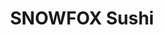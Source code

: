 ---
layout: place
title: SNOWFOX Sushi
permalink: /maine/waterville/snowfox-sushi.html
stateAbbr: ME
stateName: Maine
cityName: Waterville
seo:
  type: restaurant
  links: https://jfefood.com/
place_id: ChIJM8o-SvvlsUwR5E-v8lqa0NU
photos:
  - name: >-
      places/ChIJM8o-SvvlsUwR5E-v8lqa0NU/photos/AeeoHcItkJ_MMM476tU78kIHDF7_elBGYmofTT5mZNy6NtWt-MACMEMW7daZ1OgHjGg4JcGX-FQhOXrnJrfD8WYDlnvLyGO2otTZ8V-W1ltdCFYXV3vE4gDRJ6DiBzwi9-aWFIGPuzC2jULAeTwW85OvwCjir0aFNJyWXW1MTUHhjY7p95Ufw0GXhTm1MpNnsB7d4peOxO2YxZ8rj9aA9e_fnVh4yBjavO2BIQF9mzxYnL0iIkiB7fH69ubRM33f6GdoqnZrrds_MNF6PQc6qqVETJP-j2Cveq9H8J0ysD_-W5g1JhTmBHu7teg-tqZKIR2LKYydha8xZiCHmrAyPJCxipsw_zY7mryiXOHwgAhvS0XgtHi1Q321eoA4hpiqEtHojUPJN1dLt7pabAtD7sBxNYV0rP2Tjlqgqnpz5RswB27Am8l1gDCreUn0WMxda9wk
    widthPx: 3024
    heightPx: 4032
    authorAttributions:
      - displayName: Abagail-Lynn Van Dyck
        uri: https://maps.google.com/maps/contrib/103138114172090839354
        photoUri: >-
          https://lh3.googleusercontent.com/a/ACg8ocJGuSKYEyrT1tTCmc0HRlCHXcO-wbIXw-Xn7rdbzm4c3DlzOQ=s100-p-k-no-mo
    flagContentUri: >-
      https://www.google.com/local/imagery/report/?cb_client=maps_api_places.places_api&image_key=!1e10!2sCIABIhADycKzCRwc5mfUepYACtXN&hl=en-US
    googleMapsUri: >-
      https://www.google.com/maps/place//data=!3m4!1e2!3m2!1sCIABIhADycKzCRwc5mfUepYACtXN!2e10!4m2!3m1!1s0x4cb1e5fb4a3eca33:0xd5d09a5af2af4fe4
  - name: >-
      places/ChIJM8o-SvvlsUwR5E-v8lqa0NU/photos/AeeoHcJHiKnX02fqUUK7SPvHMabNufoNliJSiTVVLTIlgd6bMgTCJ0usiwyBaeRXH5GhXtjyld-zLWy7pj6jeHV6jIeKhLGKE9NVeT04i_cbV3sYQXLyRC9OH17m7RhweaSWj0A8S0vil3CZjeqwfb2mqm83iwuAhpHzCYUZOopzsyJakOPO3sl0E8C-GTXI7m3FzpH0vqelr6NH_STofhit93_rnOvBEVYQKYMgHQPWfri3cowE6gonoXMEVxRtpWwCPJUBX8Jc3IMWOgq_TXend0AIN4qRHnY-N0pOXOjoiy4AiLK3BSdEhr1asdsRZm5m8XV8w6oiZin0TWfEwN14NZuztodLEo2G2AaGFqhSRxCMllfeYNvg9PmwHGm83U5fMO8f5gb6fGmW27KhDy2Pya1_cuilmMyB2Q7vCOfoqb--n2ab0ygQJctiCJs4mYrK
    widthPx: 3024
    heightPx: 4032
    authorAttributions:
      - displayName: Abagail-Lynn Van Dyck
        uri: https://maps.google.com/maps/contrib/103138114172090839354
        photoUri: >-
          https://lh3.googleusercontent.com/a/ACg8ocJGuSKYEyrT1tTCmc0HRlCHXcO-wbIXw-Xn7rdbzm4c3DlzOQ=s100-p-k-no-mo
    flagContentUri: >-
      https://www.google.com/local/imagery/report/?cb_client=maps_api_places.places_api&image_key=!1e10!2sCIABIhADyc5UghZaK2fUepMACS50&hl=en-US
    googleMapsUri: >-
      https://www.google.com/maps/place//data=!3m4!1e2!3m2!1sCIABIhADyc5UghZaK2fUepMACS50!2e10!4m2!3m1!1s0x4cb1e5fb4a3eca33:0xd5d09a5af2af4fe4
  - name: >-
      places/ChIJM8o-SvvlsUwR5E-v8lqa0NU/photos/AeeoHcLPC-HHUAdpn9FDJjnqm3UAO-RG_LUp5MwLNeeF1sYdY6fTtJBec-GmqarPIf4Tg6VI60Q6Gyt2aa5FOjr0H1f1MjVOO_2uSGQxPk5sXfUJbG7b7SqEsAZloIvt7KiI2bDVdsYQJZdpfFNqyfwfzy7BduDeiZPjYY7GC12KCWKmXFSKYzG6BxQSD5SfJJ1E3iJTGrQC3J0VHKIl5kawiPeurNv-o35N1dDerzxkGFYL91Bg7XC8D1It6Q0BIykVjg79g4SScSrcjEyyfuBdDOCiJMG5omcnfyPHTOByZ8_QuuIGKX4vW4Eb0V1-sNv8l5b4xMSpat3dFF6JArD75oVmwUfnwUbsIOv6JmtlQLXpcAJMQp4rmesx1MkCKwSx2ChEq-SX8jXNiuZiodhi6GIGZdekVayAO-AlbBCXUaSI3oIQ_qgaNb_R-FzI3-uO
    widthPx: 3024
    heightPx: 4032
    authorAttributions:
      - displayName: Abagail-Lynn Van Dyck
        uri: https://maps.google.com/maps/contrib/103138114172090839354
        photoUri: >-
          https://lh3.googleusercontent.com/a/ACg8ocJGuSKYEyrT1tTCmc0HRlCHXcO-wbIXw-Xn7rdbzm4c3DlzOQ=s100-p-k-no-mo
    flagContentUri: >-
      https://www.google.com/local/imagery/report/?cb_client=maps_api_places.places_api&image_key=!1e10!2sCIABIhADydERai_kMGfUepkABaZC&hl=en-US
    googleMapsUri: >-
      https://www.google.com/maps/place//data=!3m4!1e2!3m2!1sCIABIhADydERai_kMGfUepkABaZC!2e10!4m2!3m1!1s0x4cb1e5fb4a3eca33:0xd5d09a5af2af4fe4
address: 190 Kennedy Memorial Dr, Waterville, ME 04901, USA
street: 190 Kennedy Memorial Dr
city: Waterville
state: ME
zip: '04901'
country: USA
neighborhood: null
latitude: '44.540276'
longitude: '-69.652024'
accessibility_options:
  wheelchairAccessibleParking: true
business_status: OPERATIONAL
name: SNOWFOX Sushi
google_maps_links:
  directionsUri: >-
    https://www.google.com/maps/dir//''/data=!4m7!4m6!1m1!4e2!1m2!1m1!1s0x4cb1e5fb4a3eca33:0xd5d09a5af2af4fe4!3e0
  placeUri: https://maps.google.com/?cid=15406984040643776484
  writeAReviewUri: >-
    https://www.google.com/maps/place//data=!4m3!3m2!1s0x4cb1e5fb4a3eca33:0xd5d09a5af2af4fe4!12e1
  reviewsUri: >-
    https://www.google.com/maps/place//data=!4m4!3m3!1s0x4cb1e5fb4a3eca33:0xd5d09a5af2af4fe4!9m1!1b1
  photosUri: >-
    https://www.google.com/maps/place//data=!4m3!3m2!1s0x4cb1e5fb4a3eca33:0xd5d09a5af2af4fe4!10e5
primary_type: Takeout Restaurant
opening_hours:
  openNow: true
  periods:
    - open:
        day: 0
        hour: 7
        minute: 0
      close:
        day: 0
        hour: 19
        minute: 0
    - open:
        day: 1
        hour: 7
        minute: 0
      close:
        day: 1
        hour: 19
        minute: 0
    - open:
        day: 2
        hour: 7
        minute: 0
      close:
        day: 2
        hour: 19
        minute: 0
    - open:
        day: 3
        hour: 7
        minute: 0
      close:
        day: 3
        hour: 19
        minute: 0
    - open:
        day: 4
        hour: 7
        minute: 0
      close:
        day: 4
        hour: 19
        minute: 0
    - open:
        day: 5
        hour: 7
        minute: 0
      close:
        day: 5
        hour: 19
        minute: 0
    - open:
        day: 6
        hour: 7
        minute: 0
      close:
        day: 6
        hour: 19
        minute: 0
  weekdayDescriptions:
    - 'Monday: 7:00 AM – 7:00 PM'
    - 'Tuesday: 7:00 AM – 7:00 PM'
    - 'Wednesday: 7:00 AM – 7:00 PM'
    - 'Thursday: 7:00 AM – 7:00 PM'
    - 'Friday: 7:00 AM – 7:00 PM'
    - 'Saturday: 7:00 AM – 7:00 PM'
    - 'Sunday: 7:00 AM – 7:00 PM'
  nextCloseTime: '2025-05-03T23:00:00Z'
secondary_opening_hours:
  regular:
    weekdayDescriptions: null
    type: null
  current:
    weekdayDescriptions: null
    type: null
phone: null
price_level: null
price_range: null
rating: '3.3'
rating_count: 3
website: https://jfefood.com/
description: >-
  Discover SNOWFOX Sushi in Waterville, ME$$$SNOWFOX Sushi in Waterville, ME,
  stands out as a reliable takeout spot for those craving fresh sushi options in
  a convenient setting. This Japanese-inspired eatery focuses on quality
  ingredients and straightforward service, making it a go-to choice for locals
  searching for sushi restaurants nearby. With daily hours from 7 AM to 7 PM,
  it's perfect for quick meals whether you're picking up lunch or dinner on the
  go. The location offers accessible parking, enhancing its appeal for a wide
  range of visitors. For anyone exploring top sushi spots in the area, this
  place delivers a simple yet satisfying experience that highlights fresh
  flavors without the fuss.
generative_summary: >-
  Discover SNOWFOX Sushi in Waterville, ME$$$SNOWFOX Sushi in Waterville, ME,
  stands out as a reliable takeout spot for those craving fresh sushi options in
  a convenient setting. This Japanese-inspired eatery focuses on quality
  ingredients and straightforward service, making it a go-to choice for locals
  searching for sushi restaurants nearby. With daily hours from 7 AM to 7 PM,
  it's perfect for quick meals whether you're picking up lunch or dinner on the
  go. The location offers accessible parking, enhancing its appeal for a wide
  range of visitors. For anyone exploring top sushi spots in the area, this
  place delivers a simple yet satisfying experience that highlights fresh
  flavors without the fuss.
generative_disclosure: Summarized by AI using the Grok-3-Mini model.
reviews: null
review_summary: >-
  What Customers Are Saying About SNOWFOX Sushi$$$Folks who visit SNOWFOX Sushi
  often share that it's a solid pick for everyday sushi cravings, with many
  praising the fresh tastes and easy takeout vibe. While the average rating
  suggests room for improvement, people frequently note the convenience and
  value as big pluses for those hunting for sushi places nearby. Some mention
  that the portions are generous and the options hit the spot for casual meals,
  even if it's not always the flashiest spot in town. Overall, it's seen as a
  dependable choice for Japanese cuisine enthusiasts, with honest feedback
  highlighting its strengths in speed and affordability. If you're on the
  lookout for local sushi options that keep things straightforward and
  enjoyable, this spot tends to deliver a reliably good experience.
review_disclosure: Summarized by AI using the Grok-3-Mini model.
parking_options: null
payment_options: null
allow_dogs: null
curbside_pickup: null
delivery: null
dine_in: null
good_for_children: null
good_for_groups: null
good_for_sports: null
live_music: null
menu_for_children: null
outdoor_seating: null
reservable: null
restroom: null
serves_beer: null
serves_breakfast: null
serves_brunch: null
serves_cocktails: null
serves_coffee: null
serves_dinner: null
serves_dessert: null
serves_lunch: null
serves_vegetarian_food: null
serves_wine: null
takeout: null
update_category: enterprise
places_description: null

---
